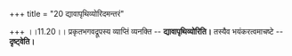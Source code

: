 +++
title = "20 द्यावापृथिव्योरिदमन्तरं"

+++
।।11.20।। प्रकृतभगवद्रूपस्य व्याप्तिं व्यनक्ति -- **द्यावापृथिव्योरिति।**
तस्यैव भयंकरत्वमाचष्टे -- **दृष्ट्वेति।**
